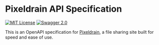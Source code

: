 # Pixeldrain API Specification
[![MIT License](https://img.shields.io/badge/license-MIT-blue.svg?style=flat)](LICENSE)
[![Swagger 2.0](http://online.swagger.io/validator?url=https%3A%2F%2Fraw.githubusercontent.com%2Fjkawamoto%2Fpixeldrain-swagger%2Fmaster%2Fswagger.yaml)](https://swagger.io/)

This is an OpenAPI specification for [Pixeldrain](https://pixeldrain.com/),
a file sharing site built for speed and ease of use.
